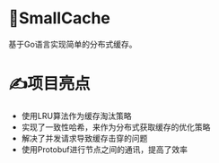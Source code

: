 # 🚀SmallCache
基于Go语言实现简单的分布式缓存。
# ✍️项目亮点
- 使用LRU算法作为缓存淘汰策略
- 实现了一致性哈希，来作为分布式获取缓存的优化策略
- 解决了并发请求导致缓存击穿的问题
- 使用Protobuf进行节点之间的通讯，提高了效率

